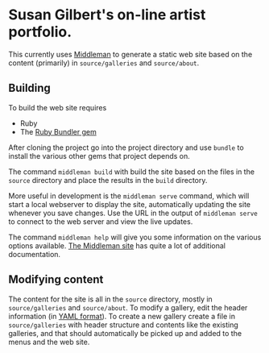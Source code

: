 # Susan Gilbert's on-line artist portfolio.

This currently uses [Middleman](http://middlemanapp.com/) to generate a static web site based on the 
content (primarily) in ```source/galleries``` and ```source/about```.

## Building

To build the web site requires
* Ruby
* The [Ruby Bundler gem](http://bundler.io/)

After cloning the project go into the project directory and use ```bundle``` to install the various other 
gems that project depends on.

The command ```middleman build``` with build the site based on the files in the ```source``` directory and 
place the results in the ```build``` directory.

More useful in development is the ```middleman serve``` command, which will start a local webserver to display
the site, automatically updating the site whenever you save changes. Use the URL in the output of ```middleman serve```
to connect to the web server and view the live updates.

The command ```middleman help``` will give you some information on the various options available. 
[The Middleman site](http://middlemanapp.com/) has quite a lot of additional documentation.

## Modifying content

The content for the site is all in the ```source``` directory, mostly in ```source/galleries``` and ```source/about```.
To modify a gallery, edit the header information (in [YAML format](http://www.yaml.org/spec/1.2/spec.html)). To create 
a new gallery create a file in ```source/galleries``` with header structure and contents like the existing galleries, 
and that should automatically be picked up and added to the menus and the web site.
